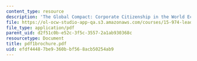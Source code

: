 ```yaml
---
content_type: resource
description: 'The Global Compact: Corporate Citizenship in the World Economy'
file: https://ol-ocw-studio-app-qa.s3.amazonaws.com/courses/15-974-leadership-lab-spring-2003/efdf44487be9360bbf568acb50254ab9_pdf1brochure.pdf
file_type: application/pdf
parent_uid: d2f51c0b-e52c-3f5c-3557-2a1ab930368c
resourcetype: Document
title: pdf1brochure.pdf
uid: efdf4448-7be9-360b-bf56-8acb50254ab9
---
```

